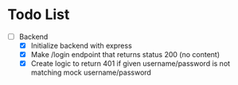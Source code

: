 # Todo List

- [ ] Backend
  - [x] Initialize backend with express
  - [x] Make /login endpoint that returns status 200 (no content)
  - [x] Create logic to return 401 if given username/password is not matching mock username/password
